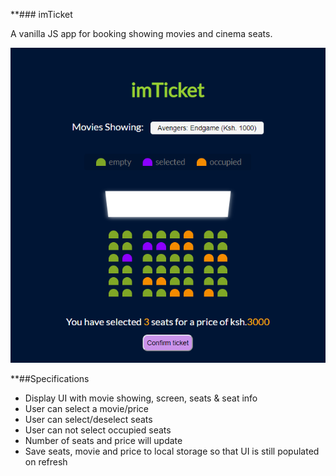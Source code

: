 **### imTicket

A vanilla JS app for booking showing movies and cinema seats.

   ![](demo.png)

**##Specifications

- Display UI with movie showing, screen, seats & seat info
- User can select a movie/price
- User can select/deselect seats
- User can not select occupied seats
- Number of seats and price will update
- Save seats, movie and price to local storage so that UI is still populated on refresh


